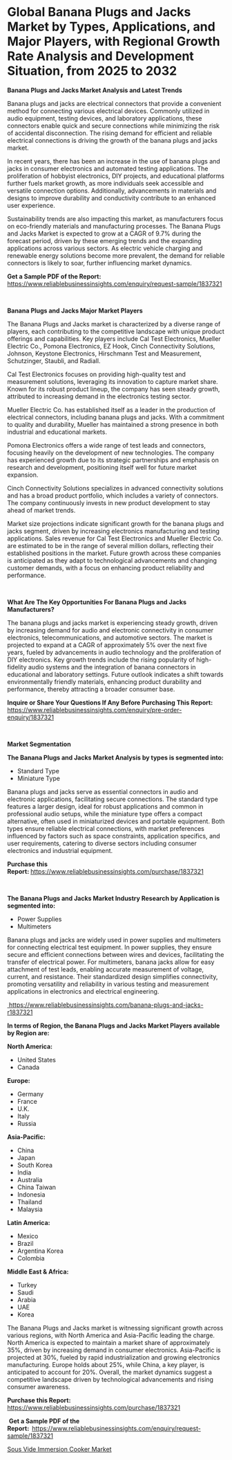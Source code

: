 <p><h1>Global Banana Plugs and Jacks Market by Types, Applications, and Major Players, with Regional Growth Rate Analysis and Development Situation, from 2025 to 2032</h1></p><p><strong>Banana Plugs and Jacks Market Analysis and Latest Trends</strong></p>
<p><p>Banana plugs and jacks are electrical connectors that provide a convenient method for connecting various electrical devices. Commonly utilized in audio equipment, testing devices, and laboratory applications, these connectors enable quick and secure connections while minimizing the risk of accidental disconnection. The rising demand for efficient and reliable electrical connections is driving the growth of the banana plugs and jacks market.</p><p>In recent years, there has been an increase in the use of banana plugs and jacks in consumer electronics and automated testing applications. The proliferation of hobbyist electronics, DIY projects, and educational platforms further fuels market growth, as more individuals seek accessible and versatile connection options. Additionally, advancements in materials and designs to improve durability and conductivity contribute to an enhanced user experience.</p><p>Sustainability trends are also impacting this market, as manufacturers focus on eco-friendly materials and manufacturing processes. The Banana Plugs and Jacks Market is expected to grow at a CAGR of 9.7% during the forecast period, driven by these emerging trends and the expanding applications across various sectors. As electric vehicle charging and renewable energy solutions become more prevalent, the demand for reliable connectors is likely to soar, further influencing market dynamics.</p></p>
<p><strong>Get a Sample PDF of the Report:&nbsp;</strong> <a href="https://www.reliablebusinessinsights.com/enquiry/request-sample/1837321?utm_campaign=3568&utm_medium=2&utm_source=Github&utm_content=ia&utm_term=05042025&utm_id=banana-plugs-and-jacks">https://www.reliablebusinessinsights.com/enquiry/request-sample/1837321</a></p>
<p>&nbsp;</p>
<p><strong>Banana Plugs and Jacks Major Market Players</strong></p>
<p><p>The Banana Plugs and Jacks market is characterized by a diverse range of players, each contributing to the competitive landscape with unique product offerings and capabilities. Key players include Cal Test Electronics, Mueller Electric Co., Pomona Electronics, EZ Hook, Cinch Connectivity Solutions, Johnson, Keystone Electronics, Hirschmann Test and Measurement, Schutzinger, Staubli, and Radiall.</p><p>Cal Test Electronics focuses on providing high-quality test and measurement solutions, leveraging its innovation to capture market share. Known for its robust product lineup, the company has seen steady growth, attributed to increasing demand in the electronics testing sector.</p><p>Mueller Electric Co. has established itself as a leader in the production of electrical connectors, including banana plugs and jacks. With a commitment to quality and durability, Mueller has maintained a strong presence in both industrial and educational markets.</p><p>Pomona Electronics offers a wide range of test leads and connectors, focusing heavily on the development of new technologies. The company has experienced growth due to its strategic partnerships and emphasis on research and development, positioning itself well for future market expansion.</p><p>Cinch Connectivity Solutions specializes in advanced connectivity solutions and has a broad product portfolio, which includes a variety of connectors. The company continuously invests in new product development to stay ahead of market trends.</p><p>Market size projections indicate significant growth for the banana plugs and jacks segment, driven by increasing electronics manufacturing and testing applications. Sales revenue for Cal Test Electronics and Mueller Electric Co. are estimated to be in the range of several million dollars, reflecting their established positions in the market. Future growth across these companies is anticipated as they adapt to technological advancements and changing customer demands, with a focus on enhancing product reliability and performance.</p></p>
<p>&nbsp;</p>
<p><strong>What Are The Key Opportunities For Banana Plugs and Jacks Manufacturers?</strong></p>
<p><p>The banana plugs and jacks market is experiencing steady growth, driven by increasing demand for audio and electronic connectivity in consumer electronics, telecommunications, and automotive sectors. The market is projected to expand at a CAGR of approximately 5% over the next five years, fueled by advancements in audio technology and the proliferation of DIY electronics. Key growth trends include the rising popularity of high-fidelity audio systems and the integration of banana connectors in educational and laboratory settings. Future outlook indicates a shift towards environmentally friendly materials, enhancing product durability and performance, thereby attracting a broader consumer base.</p></p>
<p><strong>Inquire or Share Your Questions If Any Before Purchasing This Report:</strong> <a href="https://www.reliablebusinessinsights.com/enquiry/pre-order-enquiry/1837321?utm_campaign=3568&utm_medium=2&utm_source=Github&utm_content=ia&utm_term=05042025&utm_id=banana-plugs-and-jacks">https://www.reliablebusinessinsights.com/enquiry/pre-order-enquiry/1837321</a></p>
<p>&nbsp;</p>
<p><strong>Market Segmentation</strong></p>
<p><strong>The Banana Plugs and Jacks Market Analysis by types is segmented into:</strong></p>
<p><ul><li>Standard Type</li><li>Miniature Type</li></ul></p>
<p><p>Banana plugs and jacks serve as essential connectors in audio and electronic applications, facilitating secure connections. The standard type features a larger design, ideal for robust applications and common in professional audio setups, while the miniature type offers a compact alternative, often used in miniaturized devices and portable equipment. Both types ensure reliable electrical connections, with market preferences influenced by factors such as space constraints, application specifics, and user requirements, catering to diverse sectors including consumer electronics and industrial equipment.</p></p>
<p><strong>Purchase this Report:&nbsp;</strong><a href="https://www.reliablebusinessinsights.com/purchase/1837321?utm_campaign=3568&utm_medium=2&utm_source=Github&utm_content=ia&utm_term=05042025&utm_id=banana-plugs-and-jacks">https://www.reliablebusinessinsights.com/purchase/1837321</a></p>
<p>&nbsp;</p>
<p><strong>The Banana Plugs and Jacks Market Industry Research by Application is segmented into:</strong></p>
<p><ul><li>Power Supplies</li><li>Multimeters</li></ul></p>
<p><p>Banana plugs and jacks are widely used in power supplies and multimeters for connecting electrical test equipment. In power supplies, they ensure secure and efficient connections between wires and devices, facilitating the transfer of electrical power. For multimeters, banana jacks allow for easy attachment of test leads, enabling accurate measurement of voltage, current, and resistance. Their standardized design simplifies connectivity, promoting versatility and reliability in various testing and measurement applications in electronics and electrical engineering.</p></p>
<p><a href="https://www.reliablebusinessinsights.com/banana-plugs-and-jacks-r1837321?utm_campaign=3568&utm_medium=2&utm_source=Github&utm_content=ia&utm_term=05042025&utm_id=banana-plugs-and-jacks">&nbsp;https://www.reliablebusinessinsights.com/banana-plugs-and-jacks-r1837321</a></p>
<p><strong>In terms of Region, the Banana Plugs and Jacks Market Players available by Region are:</strong></p>
<p>
    <p> <strong> North America: </strong>
        <ul>
            <li>United States</li>
            <li>Canada</li>
        </ul>
        </p> 
    <p> <strong> Europe: </strong>
        <ul>
            <li>Germany</li>
            <li>France</li>
            <li>U.K.</li>
            <li>Italy</li>
            <li>Russia</li>
        </ul>
        </p> 
    <p> <strong> Asia-Pacific: </strong>
        <ul>
            <li>China</li>
            <li>Japan</li>
            <li>South Korea</li>
            <li>India</li>
            <li>Australia</li>
            <li>China Taiwan</li>
            <li>Indonesia</li>
            <li>Thailand</li>
            <li>Malaysia</li>
        </ul>
        </p> 
    <p> <strong> Latin America: </strong>
        <ul>
            <li>Mexico</li>
            <li>Brazil</li>
            <li>Argentina Korea</li>
            <li>Colombia</li>
        </ul>
        </p> 
    <p> <strong> Middle East & Africa: </strong>
        <ul>
            <li>Turkey</li>
            <li>Saudi</li>
            <li>Arabia</li>
            <li>UAE</li>
            <li>Korea</li>
        </ul>
    </p>
    </p>
<p><p>The Banana Plugs and Jacks market is witnessing significant growth across various regions, with North America and Asia-Pacific leading the charge. North America is expected to maintain a market share of approximately 35%, driven by increasing demand in consumer electronics. Asia-Pacific is projected at 30%, fueled by rapid industrialization and growing electronics manufacturing. Europe holds about 25%, while China, a key player, is anticipated to account for 20%. Overall, the market dynamics suggest a competitive landscape driven by technological advancements and rising consumer awareness.</p></p>
<p><strong>Purchase this Report: </strong><a href="https://www.reliablebusinessinsights.com/purchase/1837321?utm_campaign=3568&utm_medium=2&utm_source=Github&utm_content=ia&utm_term=05042025&utm_id=banana-plugs-and-jacks">https://www.reliablebusinessinsights.com/purchase/1837321</a></p>
<p>&nbsp;<strong>Get a Sample PDF of the Report:&nbsp;&nbsp;</strong><a href="https://www.reliablebusinessinsights.com/enquiry/request-sample/1837321?utm_campaign=3568&utm_medium=2&utm_source=Github&utm_content=ia&utm_term=05042025&utm_id=banana-plugs-and-jacks">https://www.reliablebusinessinsights.com/enquiry/request-sample/1837321</a></p>
<p><strong></strong></p>
<p><p><a href="https://github.com/guzasbahsas/Market-Research-Report-List-1/blob/main/sous-vide-immersion-cooker-market.md?utm_campaign=3568&utm_medium=2&utm_source=Github&utm_content=ia&utm_term=05042025&utm_id=banana-plugs-and-jacks">Sous Vide Immersion Cooker Market</a></p></p>